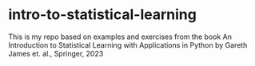 # intro-to-statistical-learning
This is my repo based on examples and exercises from the book An Introduction to Statistical Learning with Applications in Python by Gareth James et. al., Springer, 2023
